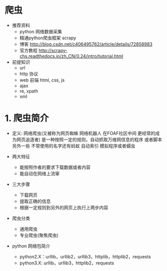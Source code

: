 # 爬虫
 - 推荐资料
    - python 网络数据采集
    - 精通python爬虫框架 scrapy
    - 博客 http://blog.csdn.net/c406495762/article/details/72858983
    - 官方教程 http://scrapy-chs.readthedocs.io/zh_CN/0.24/intro/tutorial.html
 - 前提知识
    - url
    - http 协议
    - web 前端 html, css, js
    - ajax
    - re, xpath
    - xml

# 1. 爬虫简介
 - 定义: 网络爬虫(又被称为网页蜘蛛 网络机器人 在FOAF社区中间 更经常的成为网页追逐者)
 是一种按照一定的规则，自动抓取万维网信息的程序 或者脚本
 另外一些 不常使用的名字还有蚂蚁 自动索引 模拟程序或者蠕虫   
 - 两大特征
    - 能按照作者的要求下载数据或者内容
    - 能自动在网络上流窜 

 - 三大步骤
    - 下载网页
    - 提取正确的信息
    - 根据一定规则到另外的网页上执行上两步内容
 - 爬虫分类
    - 通用爬虫
    - 专业爬虫(聚焦爬虫)

 - python 网络包简介
    - python2.X：urllib，urllib2，urllib3，httplib，httplib2，requests
    - python3.X: urllib，urllib3，httplib2，requests            